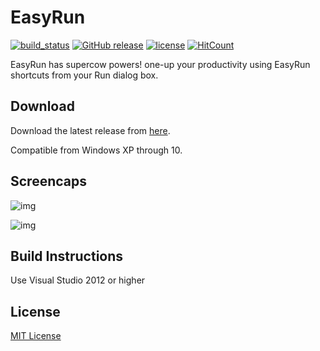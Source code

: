 
# EasyRun

[![build_status](https://img.shields.io/badge/build-passing-brightgreen.svg)](https://github.com/cyfrost/EasyRun/releases/latest)
[![GitHub release](https://img.shields.io/badge/latest%20release-v0.1-brightgreen.svg)](https://github.com/cyfrost/EasyRun/releases/latest)
[![license](https://img.shields.io/badge/license-MIT-brightgreen.svg)](https://github.com/cyfrost/easyrun/blob/master/LICENSE)
[![HitCount](http://hits.dwyl.com/cyfrost/easyrun.svg)](http://hits.dwyl.com/cyfrost/easyrun)

EasyRun has supercow powers! one-up your productivity using EasyRun shortcuts from your Run dialog box. 

## Download

Download the latest release from [here](https://github.com/cyfrost/EasyRun/releases/latest).

Compatible from Windows XP through 10.


## Screencaps

![img](https://i.imgur.com/f3yqTBi.png)

![img](https://i.imgur.com/a9eQa43.png)


## Build Instructions

Use Visual Studio 2012 or higher


## License

[MIT License](https://github.com/cyfrost/EasyRun/blob/master/LICENSE)
